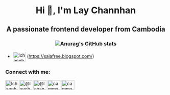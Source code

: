 

<h1 align="center">Hi 👋, I'm Lay Channhan</h1>
<h2 align="center">A passionate frontend developer from Cambodia </h2>
<h3 align="center">  
 
 [![Anurag's GitHub stats](https://github-readme-stats.vercel.app/api?username=lchannhan)](https://github.com/anuraghazra/github-readme-stats) 
 
</h3>

- <a href="https://twitter.com/lchannhan" target="blank"><img align="center" src="https://raw.githubusercontent.com/rahuldkjain/github-profile-readme-generator/master/src/images/icons/Social/twitter.svg" alt="lchannhan" height="30" width="40" /></a>  (https://salafree.blogspot.com/)

<h3 align="left">Connect with me:</h3>
<p align="left">
<a href="https://twitter.com/lchannhan" target="blank"><img align="center" src="https://raw.githubusercontent.com/rahuldkjain/github-profile-readme-generator/master/src/images/icons/Social/twitter.svg" alt="lchannhan" height="30" width="40" /></a>
<a href="https://fb.com/@laychannhan" target="blank"><img align="center" src="https://raw.githubusercontent.com/rahuldkjain/github-profile-readme-generator/master/src/images/icons/Social/facebook.svg" alt="@laychannhan" height="30" width="40" /></a>
<a href="https://instagram.com/@lchannhan" target="blank"><img align="center" src="https://raw.githubusercontent.com/rahuldkjain/github-profile-readme-generator/master/src/images/icons/Social/instagram.svg" alt="@lchannhan" height="30" width="40" /></a>
<a href="https://www.youtube.com/c/cammath tips" target="blank"><img align="center" src="https://raw.githubusercontent.com/rahuldkjain/github-profile-readme-generator/master/src/images/icons/Social/youtube.svg" alt="cammath tips" height="30" width="40" /></a>
 <a href="https://www.youtube.com/c/cammath tips" target="blank"><img align="center" src="https://assets.production.linktr.ee/1c09a889b51d5ef57fb5f2030e2eeacbe30edae2/images/logo_trees.svg" alt="cammath tips" height="30" width="40" /></a>

</p>


